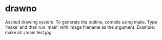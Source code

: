 drawno
======

Assited drawing system. To generate the outline, compile using make. Type 'make' and then run 'main' with image filename as the argument. Example:
make all
./main test.jpg

